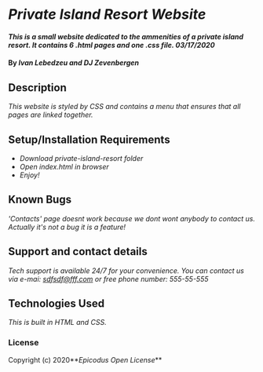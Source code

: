 # _Private Island Resort Website_

#### _This is a small website dedicated to the ammenities of a private island resort. It contains 6 .html pages and one .css file. 03/17/2020_

#### By _**Ivan Lebedzeu and DJ Zevenbergen**_

## Description

_This website is styled by CSS and contains a menu that ensures that all pages are linked together._

## Setup/Installation Requirements

* _Download private-island-resort folder_
* _Open index.html in browser_
* _Enjoy!_



## Known Bugs

_'Contacts' page doesnt work because we dont wont anybody to contact us. Actually it's not a bug it is a feature!_

## Support and contact details

_Tech support is available 24/7 for your convenience. You can contact us via e-mai: sdfsdf@fff.com or free phone number: 555-55-555_

## Technologies Used

_This is built in HTML and CSS._

### License

Copyright (c) 2020**_Epicodus Open License_**